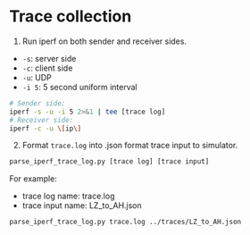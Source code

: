 # Trace collection

1. Run iperf on both sender and receiver sides.

- `-s`: server side
- `-c`: client side
- `-u`: UDP
- `-i 5`: 5 second uniform interval

```bash
# Sender side:
iperf -s -u -i 5 2>&1 | tee [trace log]
# Receiver side:
iperf -c -u \[ip\]
```

2. Format `trace.log` into .json format trace input to simulator.

```bash
parse_iperf_trace_log.py [trace log] [trace input]
```

For example:
- trace log name: trace.log
- trace input name: LZ\_to\_AH.json

```bash
parse_iperf_trace_log.py trace.log ../traces/LZ_to_AH.json
```




